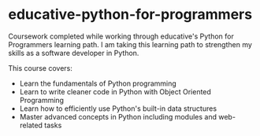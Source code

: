 # educative-python-for-programmers
Coursework completed while working through educative's Python for Programmers learning path. I am taking this learning path to strengthen my skills as a software developer in Python.

This course covers:
* Learn the fundamentals of Python programming
* Learn to write cleaner code in Python with Object Oriented Programming
* Learn how to efficiently use Python's built-in data structures
* Master advanced concepts in Python including modules and web-related tasks
